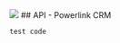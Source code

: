 <img src="http://www.powerlink.co.il/blog/wp-content/uploads/2015/07/PowerlinkLOGO1.png">
## API - Powerlink CRM

```
test code
```
